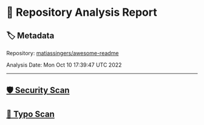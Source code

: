 # 🧪 Repository Analysis Report

## 🏷️ Metadata

Repository:
[matiassingers/awesome-readme](https://github.com/matiassingers/awesome-readme)

Analysis Date:
Mon Oct 10 17:39:47 UTC 2022

---

## [🛡️ Security Scan](./security)


## [🚫 Typo Scan](./typos)


